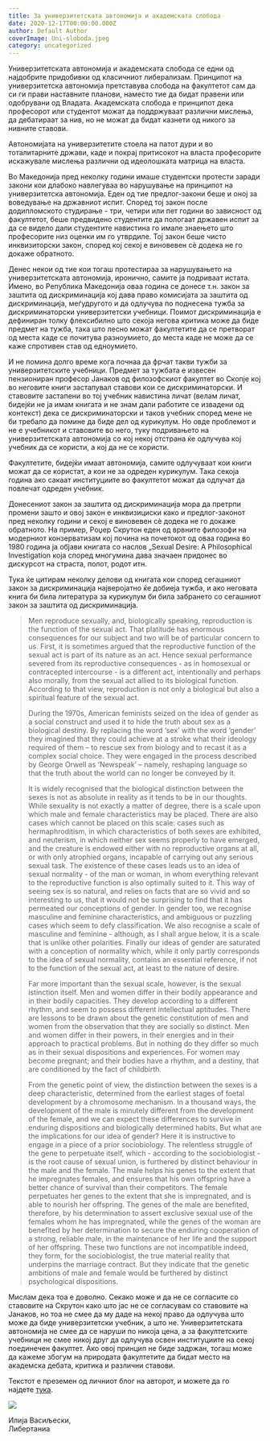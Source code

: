 ```yaml
---
title: За универзитетската автономија и академската слобода
date: 2020-12-17T00:00:00.000Z
author: Default Author
coverImage: Uni-sloboda.jpeg
category: uncategorized
---
```


Универзитетската автономија и академската слобода се едни од најдобрите придобивки од класичниот либерализам. Принципот на универзитетска автономија претставува слобода на факултетот сам да си ги прави наставните планови, наместо тие да бидат правени или одобрувани од Владата. Академската слобода е принципот дека професорот или студентот можат да поддржуваат различни мислења, да дебатираат за нив, но не можат да бидат казнети од никого за нивните ставови.

Автономијата на универзитетите стоела на патот дури и во тоталитарните држави, каде и покрај притисокот на власта професорите искажувале мислења различни од идеолошката матрица на власта.

Во Македонија пред неколку години имаше студентски протести заради закони кои длабоко навлегуваа во нарушување на принципот на универзитетска автономија. Еден од тие предлог-закони беше и оној за воведување на државниот испит. Според тој закон после додипломското студирање - три, четири или пет години во зависност од факултетот, беше предвидено студентите да пологаат државен испит за да се видело дали студентите навистина го имале знаењето што професорите низ оценки им го утврдиле. Тој закон беше чисто инквизиторски закон, според кој секој е виновевен сѐ додека не го докаже обратното.

Денес некои од тие кои тогаш протестираа за нарушувањето на универзитетската автономија, иронично, самите ја подриваат истата. Имено, во Република Македонија оваа година се донесе т.н. закон за заштита од дискриминација кој дава право комисијата за заштита од дискриминација, меѓудругото и да одлучува по поднесена тужба за дискриминаторски универзитетски учебници. Поимот дискриминација е дефиниран толку флексибилно што секоја негова критика може да биде предмет на тужба, така што лесно можат факултетите да се претворат од места каде се почитува разноумието, до места каде не може да се каже спротивен став од едноумието.

И не помина долго време кога почнаа да фрчат такви тужби за универзитетските учебници. Предмет за тужбата е извесен пензиониран професор Јанаков од филозофскиот факултет во Скопје кој во неговите книги застапувал ставови кои се дискриминаторски. И ставовите застапени во тој учебник навистина личат (велам личат, бидејќи не ја имам книгата и не знам дали работите се извадени од контекст) дека се дискриминаторски и таков учебник според мене не би требало да помине да биде дел од курикулум. Но овде проблемот и не е учебникот и ставовите во него, туку подривањето на универзитетската автономија со кој некој отстрана ќе одлучува кој учебник да се користи, а кој да не се користи.

Факултетите, бидејќи имаат автономија, самите одлучуваат кои книги можат да се користат, а кои не за одреден курикулум. Така секоја година ако сакаат институциите во факултетот можат да одлучат да повлечат одреден учебник.

Донесениот закон за заштита од дискриминација мора да претрпи промени зашто и овој закон е инквизициски како и предлог-законот пред неколку години и секој е виновевен сѐ додека не го докаже обратното. На пример, Роџер Скрутон еден од врвните филозофи на модерниот конзерватизам кој почина на почетокот од оваа година во 1980 година ја објави книгата со наслов „Sexual Desire: A Philosophical Investigation која според многумина дава значаен придонес во дискурсот на страста, полот, родот итн.

Тука ќе цитирам неколку делови од книгата кои според сегашниот закон за дискриминација најверојатно ќе добиеја тужба, и ако неговата книга би била литература за курикулум би била забрането со сегашниот закон за заштита од дискриминација.

> Men reproduce sexually, and, biologically speaking, reproduction is the function of the sexual act. That platitude has enormous consequences for our subject and two will be of particular concern to us. First, it is sometimes argued that the reproductive function of the sexual act is part of its nature as an act. Hence sexual performance severed from its reproductive consequences - as in homosexual or contracepted intercourse - is a different act, intentionally and perhaps also morally, from the sexual act allied to its biological function. According to that view, reproduction is not only a biological but also a spiritual feature of the sexual act.
> 
> During the 1970s, American feminists seized on the idea of gender as a social construct and used it to hide the truth about sex as a biological destiny. By replacing the word ‘sex’ with the word ‘gender’ they imagined that they could achieve at a stroke what their ideology required of them – to rescue sex from biology and to recast it as a complex social choice. They were engaged in the process described by George Orwell as ‘Newspeak’ – namely, reshaping language so that the truth about the world can no longer be conveyed by it.
> 
> It is widely recognised that the biological distinction between the sexes is not as absolute in reality as it tends to be in our thoughts. While sexuality is not exactly a matter of degree, there is a scale upon which male and female characteristics may be placed. There are also cases which cannot be placed on this scale: cases such as hermaphroditism, in which characteristics of both sexes are exhibited, and neuterism, in which neither sex seems properly to have emerged, and the creature is endowed either with no reproductive organs at all, or with only atrophied organs, incapable of carrying out any serious sexual task. The existence of these cases leads us to an idea of sexual normality - of the man or woman, in whom everything relevant to the reproductive function is also optimally suited to it. This way of seeing sex is so natural, and relies on facts that are so vivid and so interesting to us, that it would not be surprising to find that it has permeated our conceptions of gender. In gender too, we recognise masculine and feminine characteristics, and ambiguous or puzzling cases which seem to defy classification. We also recognise a scale of masculine and feminine - although, as I shall argue below, it is a scale that is unlike other polarities. Finally our ideas of gender are saturated with a conception of normality which, while it only partly corresponds to the idea of sexual normality, contains an essential reference, if not to the function of the sexual act, at least to the nature of desire.
> 
> Far more important than the sexual scale, however, is the sexual istinction itself. Men and women differ in their bodily appearance and in their bodily capacities. They develop according to a different rhythm, and seem to possess different intellectual aptitudes. There are lessons to be drawn about the genetic constitution of men and women from the observation that they are socially so distinct. Men and women differ in their powers, in their energies and in their approach to practical problems. But in nothing do they differ so much as in their sexual dispositions and experiences. For women may become pregnant; and their bodies have a rhythm, and a destiny, that are conditioned by the fact of childbirth.
> 
> From the genetic point of view, the distinction between the sexes is a deep characteristic, determined from the earliest stages of foetal development by a chromosome mechanism. In a thousand ways, the development of the male is minutely different from the development of the female, and we can expect these differences to survive in enduring dispositions and biologically determined habits. But what are the implications for our idea of gender? Here it is instructive to engage in a piece of a prior sociobiology. The relentless struggle of the gene to perpetuate itself, which - according to the sociobiologist - is the root cause of sexual union, is furthered by distinct behaviour in the male and the female. The male helps his genes to the extent that he impregnates females, and ensures that his own offspring have a better chance of survival than their competitors. The female perpetuates her genes to the extent that she is impregnated, and is able to nourish her offspring. The genes of the male are benefited, therefore, by his determination to assert exclusive sexual use of the females whom he has impregnated, while the genes of the woman are benefited by her determination to secure the enduring cooperation of a strong, reliable male, in the maintenance of her life and the support of her offspring. These two functions are not incompatible indeed, they form, for the sociobiologist, the true material reality that underpins the marriage contract. But they indicate that the genetic ambitions of male and female would be furthered by distinct psychological dispositions.

Мислам дека тоа е доволно. Секако може и да не се согласите со ставовите на Скрутон како што јас не се согласувам со ставовите на Јанаков, но тоа не смее да му даде на некој право да одлучува што може да биде универзитетски учебник, а што не. Универзитетската автономија не смее да се наруши по никоја цена, а за факултетските учебници не смее никој друг да одлучува освен институциите на секој поединечен факултет. Ако овој принцип не биде задржан, тогаш може да кажеме збогум на природата факултетите да бидат место на академска дебата, критика и различни ставови.

Текстот е преземен од личниот блог на авторот, и можете да го најдете [тука](https://ilijav.substack.com/p/--a92?token=eyJ1c2VyX2lkIjoxNDA3Mjg0MCwicG9zdF9pZCI6MjQxODE0MjcsIl8iOiJWRVJIaSIsImlhdCI6MTYwNzg2NDAyOSwiZXhwIjoxNjA3ODY3NjI5LCJpc3MiOiJwdWItNzIwODEiLCJzdWIiOiJwb3N0LXJlYWN0aW9uIn0.Ajj3a1CUjaIMP282ZbSJ7329sB7y9x9Y8qLQU_Uv-rY).

![](http://libertaniabackup.local/wp-content/uploads/2020/08/ilija_vasiljevski.png)

Илија Васиљески,  
Либертаниа
